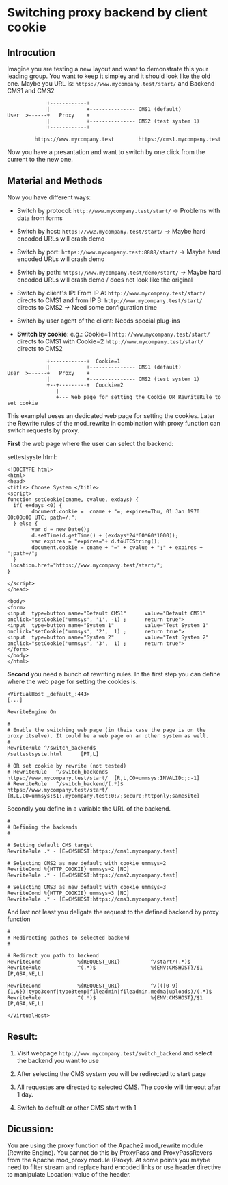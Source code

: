 # Switching proxy backend by client cookie

## Introcution
Imagine you are testing a new layout and want to demonstrate this your leading group. You want to keep it simpley and it should look like the old one. 
Maybe you URL is: `https://www.mycompany.test/start/` and Backend CMS1 and CMS2

```
             +------------+   
             |            +--------------- CMS1 (default)
User  >------+   Proxy    + 
             |            +--------------- CMS2 (test system 1)
             +------------+   
			 
         https://www.mycompany.test        https://cms1.mycompany.test 
```

Now you have a presantation and want to switch by one click from the current to the new one. 

## Material and Methods
Now you have different ways:
* Switch by protocol: `http://www.mycompany.test/start/` -> Problems with data from forms
* Switch by host: `https://ww2.mycompany.test/start/` -> Maybe hard encoded URLs will crash demo
* Switch by port: `https://www.mycompany.test:8888/start/` -> Maybe hard encoded URLs will crash demo
* Switch by path: `https://www.mycompany.test/demo/start/` -> Maybe hard encoded URLs will crash demo / does not look like the original
* Switch by client's IP: From IP A: `http://www.mycompany.test/start/` directs to CMS1 and from IP B: `http://www.mycompany.test/start/` directs to CMS2 -> Need some configuration time
* Switch by user agent of the client: Needs special plug-ins


* **Switch by cookie**: e.g.: Cookie=1 `http://www.mycompany.test/start/` directs to CMS1 with Cookie=2 `http://www.mycompany.test/start/` directs to CMS2
```
             +------------+  Cookie=1
             |            +--------------- CMS1 (default)
User  >------+   Proxy    +
             |            +--------------- CMS2 (test system 1) 
             +--+---------+  Coockie=2
                | 
                +--- Web page for setting the Cookie OR RewriteRule to set cookie
```

This examplel ueses an dedicated web page for setting the cookies. Later the Rewrite rules of the mod_rewrite in combination with proxy function can switch requests by proxy.

**First** the web page where the user can select the backend: 

settestsyste.html:
```
<!DOCTYPE html>
<html>
<head>
<title> Choose System </title>
<script>
function setCookie(cname, cvalue, exdays) {
  if( exdays <0) {
        document.cookie =  cname + "=; expires=Thu, 01 Jan 1970 00:00:00 UTC; path=/;";
  } else {
        var d = new Date();
        d.setTime(d.getTime() + (exdays*24*60*60*1000));
        var expires = "expires="+ d.toUTCString();
        document.cookie = cname + "=" + cvalue + ";" + expires + ";path=/";
  }
 location.href="https://www.mycompany.test/start/";
}

</script>
</head>

<body>
<form>
<input  type=button name="Default CMS1"      value="Default CMS1"       onclick="setCookie('ummsys', '1', -1) ;      return true">
<input  type=button name="System 1"          value="Test System 1"      onclick="setCookie('ummsys', '2',  1) ;      return true">
<input  type=button name="System 2"          value="Test System 2"      onclick="setCookie('ummsys', '3',  1) ;      return true">
</form>
</body>
</html>
```


**Second** you need a bunch of rewriting rules. In the first step you can define where the web page for setting the cookies is.
```
<VirtualHost _default_:443>
[...]

RewriteEngine On

#
# Enable the switching web page (in theis case the page is on the proxy itselve). It could be a web page on an other system as well. 
# 
RewriteRule ^/switch_backend$                                    /settestsyste.html      [PT,L]

# OR set cookie by rewrite (not tested)
# RewriteRule   ^/switch_backend$        https://www.mycompany.test/start/ 	[R,L,CO=ummsys:INVALID:;:-1]
# RewriteRule   ^/switch_backend/(.*)$   https://www.mycompany.test/start/ 	[R,L,CO=ummsys:$1:.mycompany.test:0:/;secure;httponly;samesite]
```

Secondly you define in a variable the URL of the backend.
```
#
# Defining the backends 
#

# Setting default CMS target
RewriteRule .* - [E=CMSHOST:https://cms1.mycompany.test]

# Selecting CMS2 as new default with cookie ummsys=2
RewriteCond %{HTTP_COOKIE} ummsys=2 [NC]
RewriteRule .* - [E=CMSHOST:https://cms2.mycompany.test]

# Selecting CMS3 as new default with cookie ummsys=3
RewriteCond %{HTTP_COOKIE} ummsys=3 [NC]
RewriteRule .* - [E=CMSHOST:https://cms3.mycompany.test]
```

And last not least you deligate the request to the defined backend by proxy function
```
#
# Redirecting pathes to selected backend 
#

# Redirect you path to backend 
RewriteCond            %{REQUEST_URI}          ^/start/(.*)$                                             
RewriteRule            ^(.*)$                  %{ENV:CMSHOST}/$1          [P,QSA,NE,L]
 
RewriteCond            %{REQUEST_URI}          ^/(([0-9]{1,6})|typo3conf|typo3temp|fileadmin|fileadmin.medma|uploads)/(.*)$
RewriteRule            ^(.*)$                  %{ENV:CMSHOST}/$1          [P,QSA,NE,L]
 
</VirtualHost>
``` 



## Result:
1. Visit webpage `http://www.mycompany.test/switch_backend` and select the backend you want to use
2. After selecting the CMS system you will be redirected to start page
3. All requestes are directed to selected CMS. The cookie will timeout after 1 day. 

4. Switch to default or other CMS start with 1



## Dicussion:
You are using the proxy function of the Apache2 mod_rewrite module (Rewrite Engine). You cannot do this by ProxyPass and ProxyPassRevers from the Apache mod_proxy module (Proxy). 
At some points you maybe need to filter stream and replace hard encoded links or use header directive to manipulate Location: value of the header. 


